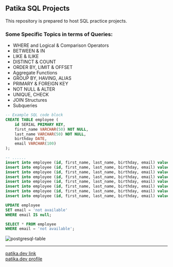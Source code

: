 ## Patika SQL Projects
This repository is prepared to host SQL practice projects.
### Some Specific Topics in terms of Queries:
- WHERE and Logical & Comparison Operators
- BETWEEN & IN
- LIKE & ILIKE
- DISTINCT & COUNT
- ORDER BY, LIMIT & OFFSET
- Aggregate Functions
- GROUP BY, HAVING, ALIAS
- PRIMARY & FOREIGN KEY
- NOT NULL & ALTER
- UNIQUE, CHECK
- JOIN Structures
- Subqueries
```sql
-- Example SQL code block
CREATE TABLE employee (
	id SERIAL PRIMARY KEY,
	first_name VARCHAR(50) NOT NULL,
	last_name VARCHAR(50) NOT NULL,
	birthday DATE,
	email VARCHAR(100)
);

-- ......
insert into employee (id, first_name, last_name, birthday, email) values (43, 'Ferdinande', 'Dunniom', '2023-05-17 06:32:30', null);
insert into employee (id, first_name, last_name, birthday, email) values (44, 'Joletta', 'Severwright', '2023-04-27 06:58:23', 'jseverwright17@ebay.co.uk');
insert into employee (id, first_name, last_name, birthday, email) values (45, 'Auguste', 'Boame', '2022-10-22 01:29:50', 'aboame18@nba.com');
insert into employee (id, first_name, last_name, birthday, email) values (46, 'Gianna', 'Stanion', '2023-02-08 00:22:57', 'gstanion19@newsvine.com');
insert into employee (id, first_name, last_name, birthday, email) values (47, 'Pyotr', 'Aslet', '2023-06-26 07:34:52', 'paslet1a@ftc.gov');
insert into employee (id, first_name, last_name, birthday, email) values (48, 'Emmott', 'Alanbrooke', '2022-07-13 05:48:12', null);
insert into employee (id, first_name, last_name, birthday, email) values (49, 'Lesly', 'Mower', '2022-08-11 17:07:11', 'lmower1c@ed.gov');
insert into employee (id, first_name, last_name, birthday, email) values (50, 'Georges', 'Dunning', '2023-05-08 06:17:11', 'gdunning1d@google.cn');

UPDATE employee
SET email = 'not available'
WHERE email IS null;

SELECT * FROM employee
WHERE email = 'not available';
```
![postgresql-table](https://github.com/sudeatesoglu2/patika_SQL/assets/106230756/f9c22546-1315-4d43-b310-d22d22e696b8)

---
[patika.dev link](https://www.patika.dev/) <br>
[patika.dev profile](https://app.patika.dev/sudeatesoglu)

